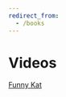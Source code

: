 ```yaml
---
redirect_from:
  - /books
---
```


# Videos

[Funny Kat](https://www.youtube.com/watch?v=dQw4w9WgXcQ)